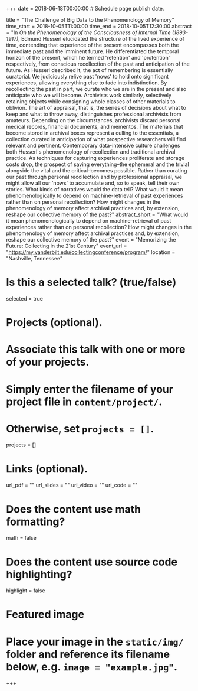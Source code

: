 +++
date = 2018-06-18T00:00:00  # Schedule page publish date.

title = "The Challenge of Big Data to the Phenomenology of Memory"
time_start = 2018-10-05T11:00:00
time_end = 2018-10-05T12:30:00
abstract = "In *On the Phenomenology of the Consciousness of Internal Time (1893-1917)*, Edmund Husserl elucidated the structure of the lived experience of time, contending that experience of the present encompasses both the immediate past and the imminent future. He differentiated the temporal horizon of the present, which he termed 'retention' and 'protention' respectively, from conscious recollection of the past and anticipation of the future. As Husserl described it, the act of remembering is essentially curatorial. We judiciously relive past 'nows' to hold onto significant experiences, allowing everything else to fade into indistinction. By recollecting the past in part, we curate who we are in the present and also anticipate who we will become. Archivists work similarly, selectively retaining objects while consigning whole classes of other materials to oblivion. The art of appraisal, that is, the series of decisions about what to keep and what to throw away, distinguishes professional archivists from amateurs. Depending on the circumstances, archivists discard personal medical records, financial documents, and mementos. The materials that become stored in archival boxes represent a culling to the essentials, a collection curated in anticipation of what prospective researchers will find relevant and pertinent. Contemporary data-intensive culture challenges both Husserl's phenomenology of recollection and traditional archival practice. As techniques for capturing experiences proliferate and storage costs drop, the prospect of saving everything–the ephemeral and the trivial alongside the vital and the critical–becomes possible. Rather than curating our past through personal recollection and by professional appraisal, we might allow all our 'nows' to accumulate and, so to speak, tell their own stories. What kinds of narratives would the data tell? What would it mean phenomenologically to depend on machine-retrieval of past experiences rather than on personal recollection? How might changes in the phenomenology of memory affect archival practices and, by extension, reshape our collective memory of the past?"
abstract_short = "What would it mean phenomenologically to depend on machine-retrieval of past experiences rather than on personal recollection? How might changes in the phenomenology of memory affect archival practices and, by extension, reshape our collective memory of the past?"
event = "Memorizing the Future: Collecting in the 21st Century"
event_url = "https://my.vanderbilt.edu/collectingconference/program/"
location = "Nashville, Tennessee"

# Is this a selected talk? (true/false)
selected = true

# Projects (optional).
#   Associate this talk with one or more of your projects.
#   Simply enter the filename of your project file in `content/project/`.
#   Otherwise, set `projects = []`.
projects = []

# Links (optional).
url_pdf = ""
url_slides = ""
url_video = ""
url_code = ""

# Does the content use math formatting?
math = false

# Does the content use source code highlighting?
highlight = false

# Featured image
# Place your image in the `static/img/` folder and reference its filename below, e.g. `image = "example.jpg"`.

+++
